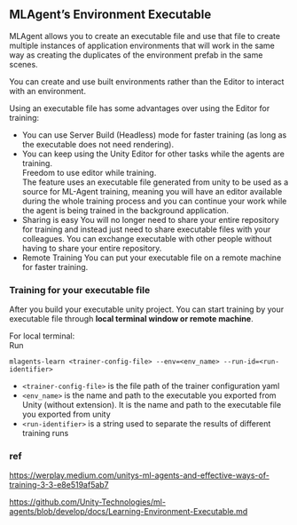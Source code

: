 ## MLAgent’s Environment Executable
MLAgent allows you to create an executable file and use that file to create multiple instances of application environments that will work in the same way as creating the duplicates of the environment prefab in the same scenes.

You can create and use built environments rather than the Editor to interact with an environment.

Using an executable file has some advantages over using the Editor for training:
- You can use Server Build (Headless) mode for faster training (as long as the executable does not need rendering).
- You can keep using the Unity Editor for other tasks while the agents are training. \
  Freedom to use editor while training. \
  The feature uses an executable file generated from unity to be used as a source for ML-Agent training, meaning you will have an editor available during the whole training process and you can continue your work while the agent is being trained in the background application.
- Sharing is easy
  You will no longer need to share your entire repository for training and instead just need to share executable files with your colleagues. You can exchange executable with other people without having to share your entire repository.
- Remote Training
  You can put your executable file on a remote machine for faster training.


### Training for your executable file
After you build your executable unity project. You can start training by your executable file through **local terminal window or remote machine**.

For local terminal: \
Run
```
mlagents-learn <trainer-config-file> --env=<env_name> --run-id=<run-identifier>
```
-   `<trainer-config-file>` is the file path of the trainer configuration yaml
-   `<env_name>` is the name and path to the executable you exported from Unity (without extension). It is the name and path to the executable file you exported from unity
-   `<run-identifier>` is a string used to separate the results of different training runs





### ref 
https://werplay.medium.com/unitys-ml-agents-and-effective-ways-of-training-3-3-e8e519af5ab7

https://github.com/Unity-Technologies/ml-agents/blob/develop/docs/Learning-Environment-Executable.md

